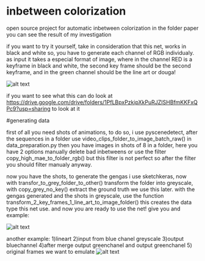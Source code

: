 # inbetween colorization

open source project for automatic inbetween colorization 
in the folder paper you can see the result of my investigation 

if you want to try it yourself, take in consideration that this net, works in black and white so, you have to generate each channel of RGB individualy.
as input it takes a especial format of image, where in the channel RED is a keyframe in black and white, the second key frame should be the second keyframe, and in the
green channel should be the line art or douga! 

![alt text](https://github.com/esmerin/inbetween_colorization/blob/main/paper/images/final%20images/figure2.png)

if you want to see what this can do look at https://drive.google.com/drive/folders/1PfLBpxPzkipXkPuRJZISHBfmKKFxQPc9?usp=sharing to look at it 

#generating data

first of all you need shots of animations, to do so, i use pyscenedetect, after the sequences in a folder use video_clips_folder_to_image_batch_raw() in data_preparation.py then you have images in shots of 8 in a folder, here you have 2 options manually delete bad inbetweens or use the filter copy_high_mae_to_folder_rgb() but this filter is not perfect so after the filter you should filter manualy anyway. 

now you have the shots, to generate the gengas i use sketchkeras, now with transfor_to_grey_folder_to_other() transform the folder into greyscale, with copy_grey_no_key() extract the ground truth we use this later. with the gengas generated and the shots in greyscale, use the function transform_2_key_frames_1_line_art_to_image_folder() this creates the data type this net use. and now you are ready to use the net! 
give you and example:

![alt text](https://github.com/esmerin/inbetween_colorization/blob/main/paper/images/final%20images/figure%201.png)

another example: 1)lineart 2)input from blue chanel greyscale 3)output bluechannel 4)after merge output greenchanel and output greenchanel 5) original frames we want to emulate 
![alt text](https://github.com/esmerin/inbetween_colorization/blob/main/paper/images/final%20images/figure%203.png)

